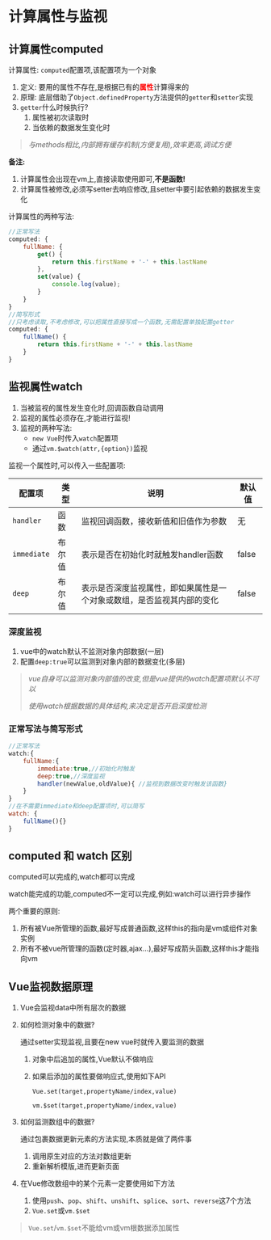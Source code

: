 # 计算属性与监视

## 计算属性computed

计算属性: `computed`配置项,该配置项为一个对象

1. 定义: 要用的属性不存在,是根据已有的<span style="color:red">**属性**</span>计算得来的
2. 原理: 底层借助了`Object.definedProperty`方法提供的`getter`和`setter`实现
3. `getter`什么时候执行?
   1. 属性被初次读取时
   2. 当依赖的数据发生变化时

> *与methods相比,内部拥有缓存机制(方便复用),效率更高,调试方便*

**备注:**

1. 计算属性会出现在vm上,直接读取使用即可,**不是函数!**
2. 计算属性被修改,必须写setter去响应修改,且setter中要引起依赖的数据发生变化

计算属性的两种写法:

```js
//正常写法
computed: {
    fullName: {
        get() {
            return this.firstName + '-' + this.lastName
        },
        set(value) {
            console.log(value);
        }
    }
}
//简写形式
//只考虑读取,不考虑修改,可以把属性直接写成一个函数,无需配置单独配置getter
computed: {
	fullName() {
		return this.firstName + '-' + this.lastName
	}
}
```

## 监视属性watch

1. 当被监视的属性发生变化时,回调函数自动调用
2. 监视的属性必须存在,才能进行监视!
3. 监视的两种写法:
   - `new Vue`时传入`watch`配置项
   - 通过`vm.$watch(attr,{option})`监视

监视一个属性时,可以传入一些配置项:

| 配置项      | 类型   | 说明                                                         | 默认值 |
| ----------- | ------ | ------------------------------------------------------------ | ------ |
| `handler`   | 函数   | 监视回调函数，接收新值和旧值作为参数                         | 无     |
| `immediate` | 布尔值 | 表示是否在初始化时就触发handler函数                          | false  |
| `deep`      | 布尔值 | 表示是否深度监视属性，即如果属性是一个对象或数组，是否监视其内部的变化 | false  |

### 深度监视

1. vue中的watch默认不监测对象内部数据(一层)
2. 配置`deep:true`可以监测到对象内部的数据变化(多层)

> *vue自身可以监测对象内部值的改变,但是vue提供的watch配置项默认不可以*
>
> *使用watch根据数据的具体结构,来决定是否开启深度检测*

### 正常写法与简写形式

```js
//正常写法
watch:{
    fullName:{
        immediate:true,//初始化时触发
        deep:true,//深度监视
        handler(newValue,oldValue){ //监视到数据改变时触发该函数}
    }
}
//在不需要immediate和deep配置项时,可以简写
watch: {
    fullName(){}
}
```

## computed 和 watch 区别

computed可以完成的,watch都可以完成

watch能完成的功能,computed不一定可以完成,例如:watch可以进行异步操作

两个重要的原则:

1. 所有被Vue所管理的函数,最好写成普通函数,这样this的指向是vm或组件对象实例
2. 所有不被vue所管理的函数(定时器,ajax...),最好写成箭头函数,这样this才能指向vm

## Vue监视数据原理

1. Vue会监视data中所有层次的数据

2. 如何检测对象中的数据?

   通过setter实现监视,且要在new vue时就传入要监测的数据

   1. 对象中后追加的属性,Vue默认不做响应

   2. 如果后添加的属性要做响应式,使用如下API

      `Vue.set(target,propertyName/index,value)`

      `vm.$set(target,propertyName/index,value)`

3. 如何监测数组中的数据?

   通过包裹数据更新元素的方法实现,本质就是做了两件事

   1. 调用原生对应的方法对数组更新
   2. 重新解析模版,进而更新页面

4. 在Vue修改数组中的某个元素一定要使用如下方法

   1. 使用`push`、`pop`、`shift`、`unshift`、`splice`、`sort`、`reverse`这7个方法
   2. `Vue.set`或`vm.$set`

> `Vue.set`/`vm.$set`不能给vm或vm根数据添加属性
